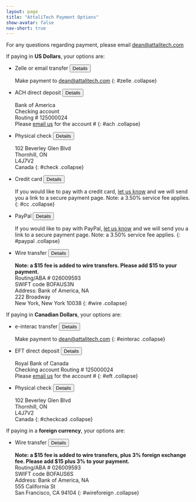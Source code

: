 ```yaml
---
layout: page
title: "AttaliTech Payment Options"
show-avatar: false
nav-short: true
---
```


For any questions regarding payment, please email [dean@attalitech.com](mailto:dean@attalitech.com)

If paying in **US Dollars**, your options are:

- Zelle or email transfer <button data-target="#zelle" class="btn btn-link" data-toggle="collapse">Details</button>

  Make payment to [dean@attalitech.com](mailto:dean@attalitech.com)
  {: #zelle .collapse}
  
- ACH direct deposit <button data-target="#ach" class="btn btn-link" data-toggle="collapse">Details</button>

  Bank of America  
  Checking account  
  Routing # 125000024  
  Please [email us](mailto:dean@attalitech.com) for the account #
  {: #ach .collapse}
  
- Physical check <button data-target="#check" class="btn btn-link" data-toggle="collapse">Details</button>

  102 Beverley Glen Blvd  
  Thornhill, ON  
  L4J7V2  
  Canada
  {: #check .collapse}
  
- Credit card <button data-target="#cc" class="btn btn-link" data-toggle="collapse">Details</button>

  If you would like to pay with a credit card, [let us know](mailto:dean@attalitech.com) and we will send you a link to a secure payment page. Note: a 3.50% service fee applies.
  {: #cc .collapse}
  
- PayPal <button data-target="#paypal" class="btn btn-link" data-toggle="collapse">Details</button>

  If you would like to pay with PayPal, [let us know](mailto:dean@attalitech.com) and we will send you a link to a secure payment page. Note: a 3.50% service fee applies.
  {: #paypal .collapse}
  
- Wire transfer <button data-target="#wire" class="btn btn-link" data-toggle="collapse">Details</button>

  **Note: a $15 fee is added to wire transfers. Please add $15 to your payment.**  
  Routing/ABA # 026009593   
  SWIFT code BOFAUS3N  
  Address: Bank of America, NA  
  222 Broadway   
  New York, New York 10038
  {: #wire .collapse}


If paying in **Canadian Dollars**, your options are:

- e-interac transfer <button data-target="#einterac" class="btn btn-link" data-toggle="collapse">Details</button>

  Make payment to dean@attalitech.com
  {: #einterac .collapse}

- EFT direct deposit <button data-target="#eft" class="btn btn-link" data-toggle="collapse">Details</button>

  Royal Bank of Canada  
  Checking account
  Routing # 125000024  
  Please [email us](mailto:dean@attalitech.com) for the account #
  {: #eft .collapse}

- Physical check <button data-target="#checkcad" class="btn btn-link" data-toggle="collapse">Details</button>

  102 Beverley Glen Blvd  
  Thornhill, ON  
  L4J7V2  
  Canada
  {: #checkcad .collapse}
  
If paying in a **foreign currency**, your options are:

- Wire transfer <button data-target="#wireforeign" class="btn btn-link" data-toggle="collapse">Details</button>

  **Note: a $15 fee is added to wire transfers, plus 3% foreign exchange fee. Please add $15 plus 3% to your payment.**  
  Routing/ABA # 026009593   
  SWIFT code BOFAUS6S  
  Address: Bank of America, NA  
  555 California St   
  San Francisco, CA 94104
  {: #wireforeign .collapse}
  
